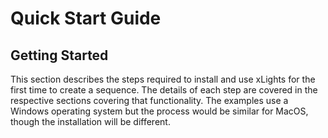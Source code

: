 # Quick Start Guide

## **Getting Started**

This section describes the steps required to install and use xLights for the first time to create a sequence. The details of each step are covered in the respective sections covering that functionality. The examples use a Windows operating system but the process would be similar for MacOS, though the installation will be different.
